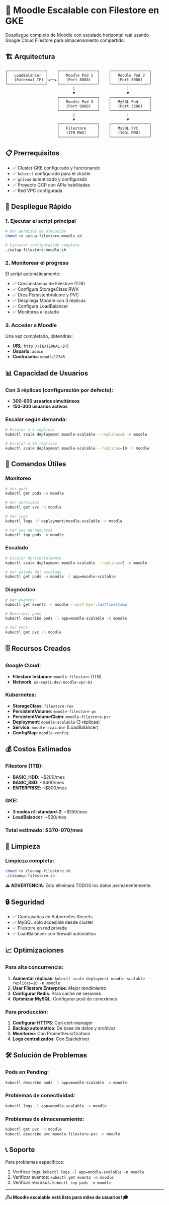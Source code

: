 # 🚀 Moodle Escalable con Filestore en GKE

Despliegue completo de Moodle con escalado horizontal real usando Google Cloud Filestore para almacenamiento compartido.

## 🏗️ Arquitectura

```
┌─────────────────┐    ┌─────────────────┐    ┌─────────────────┐
│   LoadBalancer  │    │   Moodle Pod 1  │    │   Moodle Pod 2  │
│   (External IP) │◄──►│   (Port 8080)   │    │   (Port 8080)   │
└─────────────────┘    └─────────────────┘    └─────────────────┘
                              │                       │
                              ▼                       ▼
                       ┌─────────────────┐    ┌─────────────────┐
                       │   Moodle Pod 3  │    │   MySQL Pod     │
                       │   (Port 8080)   │    │   (Port 3306)   │
                       └─────────────────┘    └─────────────────┘
                              │                       │
                              ▼                       ▼
                       ┌─────────────────┐    ┌─────────────────┐
                       │   Filestore     │    │   MySQL PVC     │
                       │   (1TB RWX)     │    │   (10Gi RWO)    │
                       └─────────────────┘    └─────────────────┘
```

## 📋 Prerrequisitos

- ✅ Cluster GKE configurado y funcionando
- ✅ `kubectl` configurado para el cluster
- ✅ `gcloud` autenticado y configurado
- ✅ Proyecto GCP con APIs habilitadas
- ✅ Red VPC configurada

## 🚀 Despliegue Rápido

### 1. Ejecutar el script principal

```bash
# Dar permisos de ejecución
chmod +x setup-filestore-moodle.sh

# Ejecutar configuración completa
./setup-filestore-moodle.sh
```

### 2. Monitorear el progreso

El script automáticamente:
- ✅ Crea instancia de Filestore (1TB)
- ✅ Configura StorageClass RWX
- ✅ Crea PersistentVolume y PVC
- ✅ Despliega Moodle con 3 réplicas
- ✅ Configura LoadBalancer
- ✅ Monitorea el estado

### 3. Acceder a Moodle

Una vez completado, obtendrás:
- **URL**: `http://[EXTERNAL-IP]`
- **Usuario**: `admin`
- **Contraseña**: `moodle12345`

## 📊 Capacidad de Usuarios

### Con 3 réplicas (configuración por defecto):
- **300-600 usuarios simultáneos**
- **150-300 usuarios activos**

### Escalar según demanda:
```bash
# Escalar a 5 réplicas
kubectl scale deployment moodle-scalable --replicas=5 -n moodle

# Escalar a 10 réplicas
kubectl scale deployment moodle-scalable --replicas=10 -n moodle
```

## 🔧 Comandos Útiles

### Monitoreo
```bash
# Ver pods
kubectl get pods -n moodle

# Ver servicios
kubectl get svc -n moodle

# Ver logs
kubectl logs -f deployment/moodle-scalable -n moodle

# Ver uso de recursos
kubectl top pods -n moodle
```

### Escalado
```bash
# Escalar horizontalmente
kubectl scale deployment moodle-scalable --replicas=5 -n moodle

# Ver estado del escalado
kubectl get pods -n moodle -l app=moodle-scalable
```

### Diagnóstico
```bash
# Ver eventos
kubectl get events -n moodle --sort-by='.lastTimestamp'

# Describir pods
kubectl describe pods -l app=moodle-scalable -n moodle

# Ver PVCs
kubectl get pvc -n moodle
```

## 🗄️ Recursos Creados

### Google Cloud:
- **Filestore Instance**: `moodle-filestore` (1TB)
- **Network**: `us-east1-dev-moodle-vpc-01`

### Kubernetes:
- **StorageClass**: `filestore-rwx`
- **PersistentVolume**: `moodle-filestore-pv`
- **PersistentVolumeClaim**: `moodle-filestore-pvc`
- **Deployment**: `moodle-scalable` (3 réplicas)
- **Service**: `moodle-scalable` (LoadBalancer)
- **ConfigMap**: `moodle-config`

## 💰 Costos Estimados

### Filestore (1TB):
- **BASIC_HDD**: ~$200/mes
- **BASIC_SSD**: ~$400/mes
- **ENTERPRISE**: ~$800/mes

### GKE:
- **3 nodos n1-standard-2**: ~$150/mes
- **LoadBalancer**: ~$20/mes

### Total estimado: $370-970/mes

## 🧹 Limpieza

### Limpieza completa:
```bash
chmod +x cleanup-filestore.sh
./cleanup-filestore.sh
```

⚠️ **ADVERTENCIA**: Esto eliminará TODOS los datos permanentemente.

## 🔒 Seguridad

- ✅ Contraseñas en Kubernetes Secrets
- ✅ MySQL solo accesible desde cluster
- ✅ Filestore en red privada
- ✅ LoadBalancer con firewall automático

## 📈 Optimizaciones

### Para alta concurrencia:
1. **Aumentar réplicas**: `kubectl scale deployment moodle-scalable --replicas=10 -n moodle`
2. **Usar Filestore Enterprise**: Mejor rendimiento
3. **Configurar Redis**: Para cache de sesiones
4. **Optimizar MySQL**: Configurar pool de conexiones

### Para producción:
1. **Configurar HTTPS**: Con cert-manager
2. **Backup automático**: De base de datos y archivos
3. **Monitoreo**: Con Prometheus/Grafana
4. **Logs centralizados**: Con Stackdriver

## 🛠️ Solución de Problemas

### Pods en Pending:
```bash
kubectl describe pods -l app=moodle-scalable -n moodle
```

### Problemas de conectividad:
```bash
kubectl logs -l app=moodle-scalable -n moodle
```

### Problemas de almacenamiento:
```bash
kubectl get pvc -n moodle
kubectl describe pvc moodle-filestore-pvc -n moodle
```

## 📞 Soporte

Para problemas específicos:
1. Verificar logs: `kubectl logs -l app=moodle-scalable -n moodle`
2. Verificar eventos: `kubectl get events -n moodle`
3. Verificar recursos: `kubectl top pods -n moodle`

---

**¡Tu Moodle escalable está listo para miles de usuarios! 🎓** 